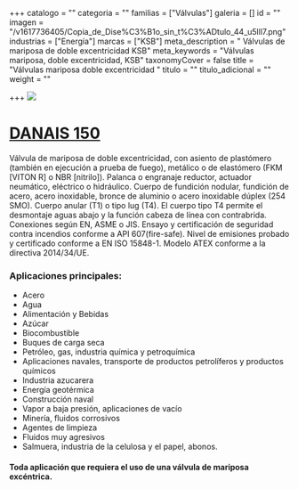 +++
catalogo = ""
categoria = ""
familias = ["Válvulas"]
galeria = []
id = ""
imagen = "/v1617736405/Copia_de_Dise%C3%B1o_sin_t%C3%ADtulo_44_u5lll7.png"
industrias = ["Energía"]
marcas = ["KSB"]
meta_description = " Válvulas de mariposa de doble excentricidad KSB"
meta_keywords = "Válvulas mariposa, doble excentricidad, KSB"
taxonomyCover = false
title = "Válvulas mariposa doble excentricidad "
titulo = ""
titulo_adicional = ""
weight = ""

+++
![](https://res.cloudinary.com/novatec/v1596753800/es000427-danais-150_nmafk0.png)

#          [**DANAIS 150**](https://products.ksb.com/es-es/productos/valvulas/danais-150-31496)

Válvula de mariposa de doble excentricidad, con asiento de plastómero (también en ejecución a prueba de fuego), metálico o de elastómero (FKM \[VITON R\] o NBR \[nitrilo\]). Palanca o engranaje reductor, actuador neumático, eléctrico o hidráulico. Cuerpo de fundición nodular, fundición de acero, acero inoxidable, bronce de aluminio o acero inoxidable dúplex (254 SMO). Cuerpo anular (T1) o tipo lug (T4). El cuerpo tipo T4 permite el desmontaje aguas abajo y la función cabeza de línea con contrabrida. Conexiones según EN, ASME o JIS. Ensayo y certificación de seguridad contra incendios conforme a API 607(fire-safe). Nivel de emisiones probado y certificado conforme a EN ISO 15848-1. Modelo ATEX conforme a la directiva 2014/34/UE.

### **Aplicaciones principales:**

* Acero
* Agua
* Alimentación y Bebidas
* Azúcar
* Biocombustible
* Buques de carga seca
* Petróleo, gas, industria química y petroquímica
* Aplicaciones navales, transporte de productos petrolíferos y productos químicos
* Industria azucarera
* Energía geotérmica
* Construcción naval
* Vapor a baja presión, aplicaciones de vacío
* Minería, fluidos corrosivos
* Agentes de limpieza
* Fluidos muy agresivos
* Salmuera, industria de la celulosa y el papel, abonos.

#### **Toda aplicación que requiera el uso de una válvula de mariposa excéntrica.**